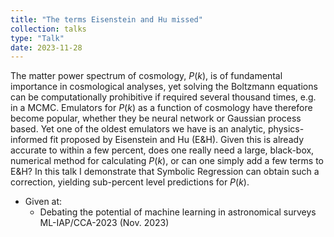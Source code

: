 ```yaml
---
title: "The terms Eisenstein and Hu missed"
collection: talks
type: "Talk"
date: 2023-11-28
---
```


The matter power spectrum of cosmology, $P(k)$, is of fundamental importance in cosmological analyses, yet solving the Boltzmann equations can be computationally prohibitive if required several thousand times, e.g. in a MCMC. 
Emulators for $P(k)$ as a function of cosmology have therefore become popular, whether they be neural network or Gaussian process based. Yet one of the oldest emulators we have is an analytic, physics-informed fit proposed by Eisenstein and Hu (E&H). 
Given this is already accurate to within a few percent, does one really need a large, black-box, numerical method for calculating $P(k)$, or can one simply add a few terms to E&H? 
In this talk I demonstrate that Symbolic Regression can obtain such a correction, yielding sub-percent level predictions for $P(k)$.

* Given at:
  * Debating the potential of machine learning in astronomical surveys ML-IAP/CCA-2023 (Nov. 2023)
